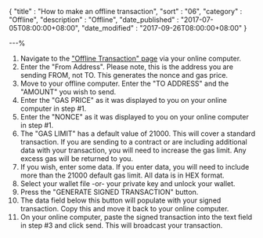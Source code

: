 {
"title"       : "How to make an offline transaction",
"sort"        : "06",
"category"    : "Offline",
"description" : "Offline",
"date_published" : "2017-07-05T08:00:00+08:00",
"date_modified"  : "2017-09-26T08:00:00+08:00"
}

---%



1.  Navigate to the ["Offline Transaction" page](https://www.myetherwallet.com/#offline-transaction) via your online computer.
2.  Enter the "From Address". Please note, this is the address you are sending FROM, not TO. This generates the nonce and gas price.
3.  Move to your offline computer. Enter the "TO ADDRESS" and the "AMOUNT" you wish to send.
4.  Enter the "GAS PRICE" as it was displayed to you on your online computer in step #1.
5.  Enter the "NONCE" as it was displayed to you on your online computer in step #1.
6.  The "GAS LIMIT" has a default value of 21000\. This will cover a standard transaction. If you are sending to a contract or are including additional data with your transaction, you will need to increase the gas limit. Any excess gas will be returned to you.
7.  If you wish, enter some data. If you enter data, you will need to include more than the 21000 default gas limit. All data is in HEX format.
8.  Select your wallet file -or- your private key and unlock your wallet.
9.  Press the "GENERATE SIGNED TRANSACTION" button.
10.  The data field below this button will populate with your signed transaction. Copy this and move it back to your online computer.
11.  On your online computer, paste the signed transaction into the text field in step #3 and click send. This will broadcast your transaction.
